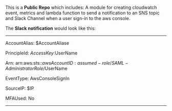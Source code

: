 This is a **Public Repo** which includes:
A module for creating cloudwatch event, metrics and lambda function to send a notification to an SNS topic and Slack Channel when a user sign-in to the aws console.

The **Slack notification** would look like this:

---

AccountAlias: $AccountAliase

PrincipleId: $AccessKey:$UserName

Arn: arn:aws:sts::$awsAccountID:assumed-role/SAML-AdministratorRole/$UserName

EventType: AwsConsoleSignIn

SourceIP: $IP

MFAUsed: No

---
